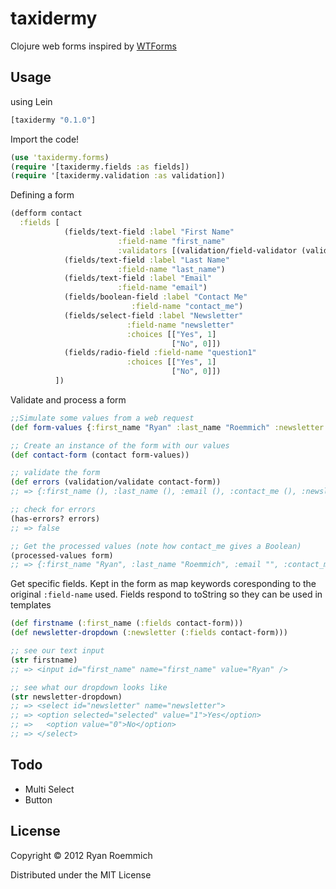 # taxidermy

Clojure web forms inspired by [WTForms](https://bitbucket.org/simplecodes/wtforms/)

## Usage

using Lein

```clj
[taxidermy "0.1.0"]
```

Import the code!
```clj
(use 'taxidermy.forms)
(require '[taxidermy.fields :as fields])
(require '[taxidermy.validation :as validation])
```

Defining a form
```clj
(defform contact
  :fields [
            (fields/text-field :label "First Name"
                        :field-name "first_name"
                        :validators [(validation/field-validator (validation/min-length? 2) "Must be at least two characters.")])
            (fields/text-field :label "Last Name"
                        :field-name "last_name")
            (fields/text-field :label "Email"
                        :field-name "email")
            (fields/boolean-field :label "Contact Me"
                           :field-name "contact_me")
            (fields/select-field :label "Newsletter"
                          :field-name "newsletter"
                          :choices [["Yes", 1]
                                    ["No", 0]])
            (fields/radio-field :field-name "question1"
                          :choices [["Yes", 1]
                                    ["No", 0]])
          ])
```

Validate and process a form

```clj
;;Simulate some values from a web request
(def form-values {:first_name "Ryan" :last_name "Roemmich" :newsletter "1"})

;; Create an instance of the form with our values
(def contact-form (contact form-values))

;; validate the form
(def errors (validation/validate contact-form))
;; => {:first_name (), :last_name (), :email (), :contact_me (), :newsletter ()}

;; check for errors
(has-errors? errors)
;; => false

;; Get the processed values (note how contact_me gives a Boolean)
(processed-values form)
;; => {:first_name "Ryan", :last_name "Roemmich", :email "", :contact_me false, :newsletter 1 :question1 nil}
```

Get specific fields. Kept in the form as map keywords coresponding to the original `:field-name` used.
Fields respond to toString so they can be used in templates

```clj
(def firstname (:first_name (:fields contact-form)))
(def newsletter-dropdown (:newsletter (:fields contact-form)))

;; see our text input
(str firstname)
;; => <input id="first_name" name="first_name" value="Ryan" />

;; see what our dropdown looks like
(str newsletter-dropdown)
;; => <select id="newsletter" name="newsletter">
;; => <option selected="selected" value="1">Yes</option>
;; =>   <option value="0">No</option>
;; => </select>
```

## Todo

* Multi Select
* Button

## License

Copyright © 2012 Ryan Roemmich

Distributed under the MIT License
